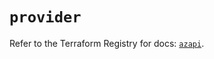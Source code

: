 # `provider`

Refer to the Terraform Registry for docs: [`azapi`](https://registry.terraform.io/providers/azure/azapi/2.2.0/docs).
